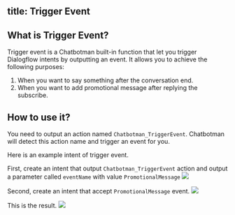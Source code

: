 title: Trigger Event
---

## What is Trigger Event?

Trigger event is a Chatbotman built-in function that let you trigger Dialogflow intents by outputting an event. It allows you to achieve the following purposes:

1. When you want to say something after the conversation end.
2. When you want to add promotional message after replying the subscribe.

## How to use it?

You need to output an action named `Chatbotman_TriggerEvent`. Chatbotman will detect this action name and trigger an event for you.

Here is an example intent of trigger event.

First, create an intent that output `Chatbotman_TriggerEvent` action and output a parameter called `eventName` with value `PromotionalMessage`
![](/images/advance_usage/trigger_event_step01.png)

Second, create an intent that accept `PromotionalMessage` event.
![](/images/advance_usage/trigger_event_step02.png)

This is the result.
![](/images/advance_usage/trigger_event_step03.png)
